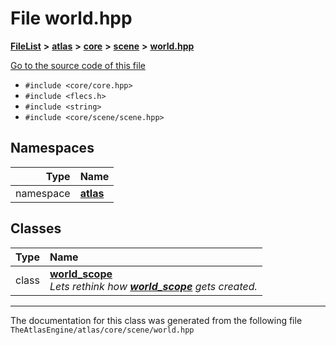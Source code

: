 

# File world.hpp



[**FileList**](files.md) **>** [**atlas**](dir_1e6ffef027cfcf7ded3287660b505c9f.md) **>** [**core**](dir_ab5f97e7ae27ba905c508150b2df25d1.md) **>** [**scene**](dir_50632568389acd88e20d4049896804e3.md) **>** [**world.hpp**](world_8hpp.md)

[Go to the source code of this file](world_8hpp_source.md)



* `#include <core/core.hpp>`
* `#include <flecs.h>`
* `#include <string>`
* `#include <core/scene/scene.hpp>`













## Namespaces

| Type | Name |
| ---: | :--- |
| namespace | [**atlas**](namespaceatlas.md) <br> |


## Classes

| Type | Name |
| ---: | :--- |
| class | [**world\_scope**](classatlas_1_1world__scope.md) <br>_Lets rethink how_ [_**world\_scope**_](classatlas_1_1world__scope.md) _gets created._ |



















































------------------------------
The documentation for this class was generated from the following file `TheAtlasEngine/atlas/core/scene/world.hpp`

